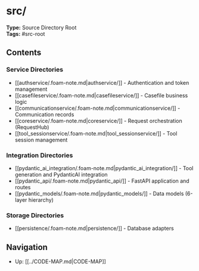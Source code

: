 # src/

**Type:** Source Directory Root  
**Tags:** #src-root

## Contents

### Service Directories
- [[authservice/.foam-note.md|authservice/]] - Authentication and token management
- [[casefileservice/.foam-note.md|casefileservice/]] - Casefile business logic
- [[communicationservice/.foam-note.md|communicationservice/]] - Communication records
- [[coreservice/.foam-note.md|coreservice/]] - Request orchestration (RequestHub)
- [[tool_sessionservice/.foam-note.md|tool_sessionservice/]] - Tool session management

### Integration Directories
- [[pydantic_ai_integration/.foam-note.md|pydantic_ai_integration/]] - Tool generation and PydanticAI integration
- [[pydantic_api/.foam-note.md|pydantic_api/]] - FastAPI application and routes
- [[pydantic_models/.foam-note.md|pydantic_models/]] - Data models (6-layer hierarchy)

### Storage Directories
- [[persistence/.foam-note.md|persistence/]] - Database adapters

## Navigation
- Up: [[../CODE-MAP.md|CODE-MAP]]

